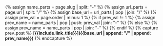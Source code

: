 {% assign name_parts = page.slug | split: "-"  %}
{% assign url_parts = page.url | split: "/" %}
{% assign base_url = url_parts | pop | join: "/" %}
{% assign prev_val = page.order | minus: 1 %}
{% if prev_val != 1 %}
  {% assign prev_name = name_parts | pop | push: prev_val | join: "-" %}
{% else %}
  {% assign prev_name = name_parts | pop | join: "-" %}
{% endif %}
{% capture prev_post %}
**[{{include.link_title}}]({{base_url | append: "/" | append: prev_name}})**
{% endcapture %}
